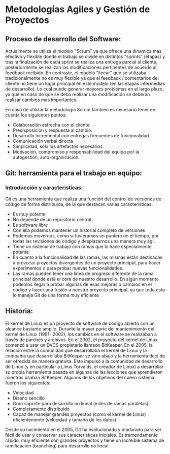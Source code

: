 # Metodologías Agiles y Gestión de Proyectos

## Proceso de desarrollo del Software:
Actualmente se utiliza el modelo "Scrum" ya que ofrece una dinamica mas efectiva y flexible donde el trabajo se divide en distintos "sprints" (etapas) y tras la finalzación de cada sprint se realiza una entrega parcial al cliente, posteriormente se realizan las modificaciones pertinentes de acuerdo al feedback recibido.
En contraste, el modelo "linear" que se utilizaba tradicionalmente no es muy flexible ya que el feedback / comentarios del cliente no tiene un lugar principal en este modelo (en las etapas intermedias de desarrollo).
Lo cual puede generar mayores problemas en el largo plazo, ya que en caso de que se deba realizar una modificación se deberan realizar cambios mas importantes.

En caso de utilizar la metodología Scrum también es necesario tener en cuenta los siguientes puntos:
- Colaboración estrecha con el cliente.
- Predisposición y respuesta al cambio.
- Desarrollo incremental con entregas frecuentes de funcionalidad.
- Comunicación verbal directa.
- Simplicidad, sólo los artefactos necesarios.
- Motivación, compromiso y responsabilidad del equipo por la autogestión, auto-organización.

## Git: herramienta para el trabajo en equipo:
### Introducción y caracteristicas:
Git es una herramienta que realiza una función del control de versiones de código de forma distribuida, de la que destacan varias características:
- Es muy potente
- No depende de un repositorio central
- Es software libre
- Con ella podemos mantener un historial completo de versiones
- Podemos movernos, como si tuviéramos un puntero en el tiempo, por todas las revisiones de código y desplazarnos una manera muy ágil.
- Tiene un sistema de trabajo con ramas que lo hace especialmente potente
- En cuanto a la funcionalidad de las ramas, las mismas están destinadas a provocar proyectos divergentes de un proyecto principal, para hacer experimentos o para probar   nuevas funcionalidades.
- Las ramas pueden tener una línea de progreso diferente de la rama principal donde está el core de nuestro desarrollo. En algún momento podemos llegar a probar algunas de esas mejoras o cambios en el código y hacer una fusión a nuestro proyecto principal, ya que todo esto lo maneja Git de una forma muy eficiente

## Historia:
El kernel de Linux es un proyecto de software de código abierto con un alcance
bastante amplio. Durante la mayor parte del mantenimiento del kernel de Linux (1991-
2002), los cambios en el software se realizaban a través de parches y archivos. En el
2002, el proyecto del kernel de Linux comenzó a usar un DVCS propietario llamado
BitKeeper.
En el 2005, la relación entre la comunidad que desarrollaba el kernel de Linux y la
compañía que desarrollaba BitKeeper se vino abajo y la herramienta dejó de ser
ofrecida de manera gratuita. Esto impulsó a la comunidad de desarrollo de Linux (y en
particular a Linus Torvalds, el creador de Linux) a desarrollar su propia herramienta
basada en algunas de las lecciones que aprendieron mientras usaban BitKeeper.
Algunos de los objetivos del nuevo sistema fueron los siguientes:
- Velocidad
- Diseño sencillo
- Gran soporte para desarrollo no lineal (miles de ramas paralelas)
- Completamente distribuido
- Capaz de manejar grandes proyectos (como el kernel de Linux) eficientemente
(velocidad y tamaño de los datos).

Desde su nacimiento en el 2005, Git ha evolucionado y madurado para ser fácil de usar
y conservar sus características iniciales. Es tremendamente rápido, muy eficiente con
grandes proyectos y tiene un increíble sistema de ramificación (branching) para
desarrollo no lineal
